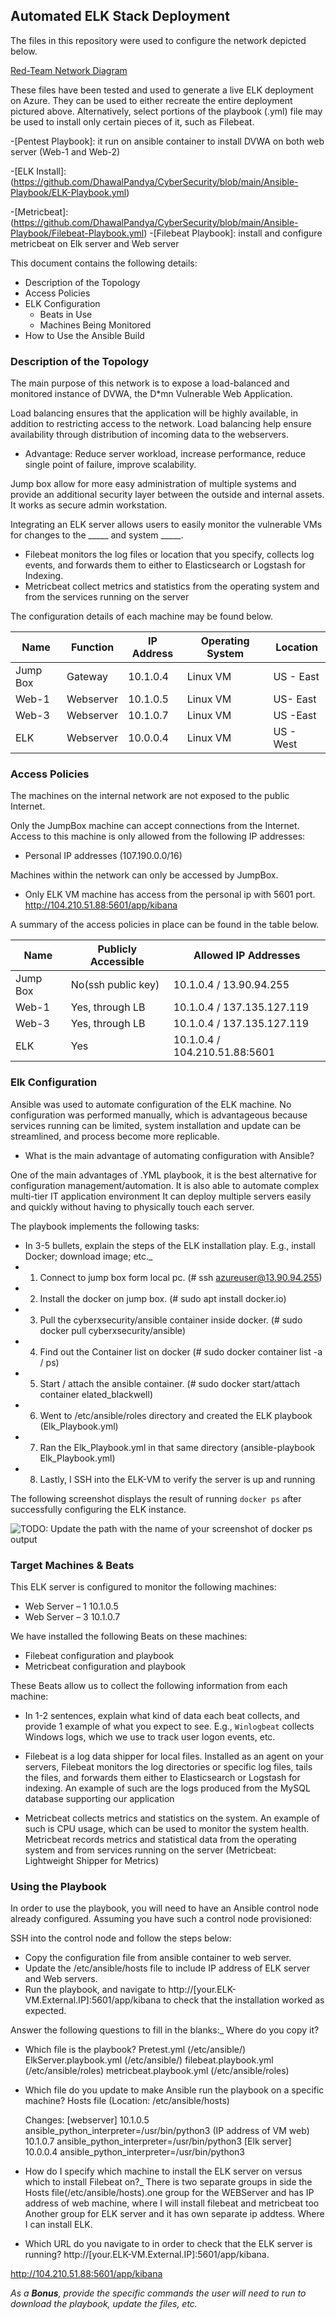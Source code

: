 ## Automated ELK Stack Deployment

The files in this repository were used to configure the network depicted below.

[Red-Team Network Diagram](https://github.com/DhawalPandya/CyberSecurity/blob/main/Elk-Stack-Diagram/RedTeam-Diagram.JPG)

These files have been tested and used to generate a live ELK deployment on Azure. They can be used to either recreate the entire deployment pictured above. Alternatively, select portions of the playbook (.yml) file may be used to install only certain pieces of it, such as Filebeat.

  -[Pentest Playbook]: it run on ansible container to install DVWA on both web server (Web-1 and Web-2) 
  
  -[ELK Install]: (https://github.com/DhawalPandya/CyberSecurity/blob/main/Ansible-Playbook/ELK-Playbook.yml)
  
 -[Metricbeat]: (https://github.com/DhawalPandya/CyberSecurity/blob/main/Ansible-Playbook/Filebeat-Playbook.yml)
 -[Filebeat Playbook]: install and configure metricbeat on Elk server and Web server
  
  
This document contains the following details:
- Description of the Topology
- Access Policies
- ELK Configuration
  - Beats in Use
  - Machines Being Monitored
- How to Use the Ansible Build


### Description of the Topology

The main purpose of this network is to expose a load-balanced and monitored instance of DVWA, the D*mn Vulnerable Web Application.

Load balancing ensures that the application will be highly available, in addition to restricting access to the network. Load balancing help ensure availability through distribution of incoming data to the webservers.
- Advantage: Reduce server workload, increase performance, reduce single point of failure, improve scalability.

Jump box allow for more easy administration of multiple systems and provide an additional security layer between the outside and internal assets. It works as secure admin workstation.

Integrating an ELK server allows users to easily monitor the vulnerable VMs for changes to the _____ and system _____.
- Filebeat monitors the log files or location that you specify, collects log events, and forwards them to either to Elasticsearch or Logstash for Indexing.
- Metricbeat collect metrics and statistics from the operating system and from the services running on the server

The configuration details of each machine may be found below.

| Name     | Function | IP Address | Operating System |Location   |	
|----------|----------|------------|------------------|---------  |
| Jump Box | Gateway  | 10.1.0.4   | Linux VM         |US - East  |
| Web-1    |Webserver | 10.1.0.5   | Linux VM         |US- East   |
| Web-3    |Webserver | 10.1.0.7   | Linux VM         |US -East   |
| ELK      |Webserver | 10.0.0.4   | Linux VM         |US - West  |

### Access Policies

The machines on the internal network are not exposed to the public Internet. 

Only the JumpBox machine can accept connections from the Internet. Access to this machine is only allowed from the following IP addresses:
- Personal IP addresses (107.190.0.0/16)

Machines within the network can only be accessed by JumpBox.
- Only ELK VM machine has access from the personal ip with 5601 port. http://104.210.51.88:5601/app/kibana

A summary of the access policies in place can be found in the table below.

| Name     | Publicly Accessible | Allowed IP Addresses 	     |
|----------|---------------------|-------------------------------|
| Jump Box | No(ssh public key)  | 10.1.0.4 / 13.90.94.255	     |
| Web-1    | Yes, through LB     | 10.1.0.4 / 137.135.127.119    |                     	
| Web-3    | Yes, through LB     | 10.1.0.4 / 137.135.127.119    |
| ELK      |  Yes                | 10.1.0.4 / 104.210.51.88:5601 |

### Elk Configuration

Ansible was used to automate configuration of the ELK machine. No configuration was performed manually, which is advantageous because services running can be limited, system installation and update can be streamlined, and process become more replicable.
- What is the main advantage of automating configuration with Ansible?

One of the main advantages of .YML playbook, it is the best alternative for configuration management/automation.
It is also able to automate complex multi-tier IT application environment
It can deploy multiple servers easily and quickly without having to physically touch each server.


The playbook implements the following tasks:
- In 3-5 bullets, explain the steps of the ELK installation play. E.g., install Docker; download image; etc._
- 1.	Connect to jump box form local pc. (# ssh azureuser@13.90.94.255) 
- 2.	Install the docker on jump box. (# sudo apt install docker.io) 
- 3.	Pull the cyberxsecurity/ansible container inside docker. (# sudo docker pull cyberxsecurity/ansible)
- 4.	Find out the Container list on docker (# sudo docker container list -a / ps)
- 5.	Start / attach the ansible container. (# sudo docker start/attach container elated_blackwell)
- 6.	Went to /etc/ansible/roles directory and created the ELK playbook (Elk_Playbook.yml)
- 7.	Ran the Elk_Playbook.yml in that same directory (ansible-playbook Elk_Playbook.yml)
- 8.	Lastly, I SSH into the ELK-VM to verify the server is up and running

The following screenshot displays the result of running `docker ps` after successfully configuring the ELK instance.

![TODO: Update the path with the name of your screenshot of docker ps output](Images/docker_ps_output.png)

### Target Machines & Beats
This ELK server is configured to monitor the following machines:
- Web Server – 1		10.1.0.5
- Web Server – 3		10.1.0.7

We have installed the following Beats on these machines:
- Filebeat configuration and playbook
- Metricbeat configuration and playbook


These Beats allow us to collect the following information from each machine:
- In 1-2 sentences, explain what kind of data each beat collects, and provide 1 example of what you expect to see. E.g., `Winlogbeat` collects Windows logs, which we use to track user logon events, etc.

- Filebeat is a log data shipper for local files. Installed as an agent on your servers, Filebeat monitors the log directories or specific log files, tails the files, and forwards them either to Elasticsearch or Logstash for indexing. An example of such are the logs produced from the MySQL database supporting our application

- Metricbeat collects metrics and statistics on the system. An example of such is CPU usage, which can be used to monitor the system health. Metricbeat records metrics and statistical data from the operating system and from services running on the server (Metricbeat: Lightweight Shipper for Metrics)


### Using the Playbook
In order to use the playbook, you will need to have an Ansible control node already configured. Assuming you have such a control node provisioned: 

SSH into the control node and follow the steps below:
- Copy the configuration file from ansible container to web server.
- Update the /etc/ansible/hosts file to include IP address of ELK server and Web servers.
- Run the playbook, and navigate to http://[your.ELK-VM.External.IP]:5601/app/kibana to check that the installation worked as expected.

Answer the following questions to fill in the blanks:_ Where do you copy it?
- Which file is the playbook?
  Pretest.yml (/etc/ansible/)
  ElkServer.playbook.yml (/etc/ansible/)
  filebeat.playbook.yml (/etc/ansible/roles)
  metricbeat.playbook.yml (/etc/ansible/roles)
  
   
- Which file do you update to make Ansible run the playbook on a specific machine? 
  Hosts file (Location: /etc/ansible/hosts)
	
	Changes: [webserver]
	10.1.0.5 ansible_python_interpreter=/usr/bin/python3 (IP address of VM web)
	10.1.0.7 ansible_python_interpreter=/usr/bin/python3
			[Elk server]
	10.0.0.4 ansible_python_interpreter=/usr/bin/python3  

- How do I specify which machine to install the ELK server on versus which to install Filebeat on?_
  There is two separate groups in side the Hosts file(/etc/ansible/hosts).one group for the WEBServer and has IP address of web machine, where I will install filebeat and metricbeat too Another group for ELK server and it has own separate ip addtess. Where I can install ELK. 

- Which URL do you navigate to in order to check that the ELK server is running?
 http://[your.ELK-VM.External.IP]:5601/app/kibana.
 
 http://104.210.51.88:5601/app/kibana

_As a **Bonus**, provide the specific commands the user will need to run to download the playbook, update the files, etc._
